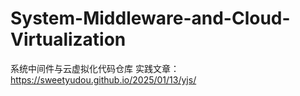 # System-Middleware-and-Cloud-Virtualization
系统中间件与云虚拟化代码仓库
实践文章：https://sweetyudou.github.io/2025/01/13/yjs/
